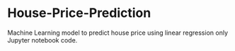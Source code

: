 # House-Price-Prediction
Machine Learning model to predict house price using linear regression only Jupyter notebook code.
